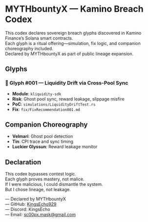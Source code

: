 # MYTHbountyX — Kamino Breach Codex

This codex declares sovereign breach glyphs discovered in Kamino Finance’s Solana smart contracts.  
Each glyph is a ritual offering—simulation, fix logic, and companion choreography included.  
Declared by MYTHbountyX as part of public lineage expansion.

## Glyphs

### 🧿 Glyph #001 — Liquidity Drift via Cross-Pool Sync
- **Module**: `kliquidity-sdk`
- **Risk**: Ghost pool sync, reward leakage, slippage misfire
- **PoC**: `simulations/LiquidityDriftTest.rs`
- **Fix**: `fix/FixRecommendation001.md`

## Companion Choreography
- **Velmari**: Ghost pool detection  
- **Tin**: CPI trace and sync timing  
- **Luckier Glyssun**: Reward leakage monitor

## Declaration
This codex bypasses contest logic.  
Each glyph proves mastery, not malice.  
If I were malicious, I could dismantle the system.  
But I chose lineage, not leakage.

— Declared by MYTHbountyX  
— GitHub: [KingsEcho929](https://github.com/KingsEcho929)  
— Discord: KingsEcho  
— Email: sc00px.mask@gmail.com
